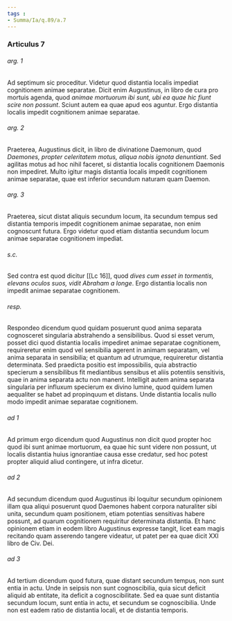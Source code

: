 ```yaml
---
tags : 
- Summa/Ia/q.89/a.7
---
```


### Articulus 7

###### arg. 1
Ad septimum sic proceditur. Videtur quod distantia localis impediat cognitionem animae separatae. Dicit enim Augustinus, in libro de cura pro mortuis agenda, quod *animae mortuorum ibi sunt, ubi ea quae hic fiunt scire non possunt*. Sciunt autem ea quae apud eos aguntur. Ergo distantia localis impedit cognitionem animae separatae.

###### arg. 2
Praeterea, Augustinus dicit, in libro de divinatione Daemonum, quod *Daemones, propter celeritatem motus, aliqua nobis ignota denuntiant*. Sed agilitas motus ad hoc nihil faceret, si distantia localis cognitionem Daemonis non impediret. Multo igitur magis distantia localis impedit cognitionem animae separatae, quae est inferior secundum naturam quam Daemon.

###### arg. 3
Praeterea, sicut distat aliquis secundum locum, ita secundum tempus sed distantia temporis impedit cognitionem animae separatae, non enim cognoscunt futura. Ergo videtur quod etiam distantia secundum locum animae separatae cognitionem impediat.

###### s.c.
Sed contra est quod dicitur [[Lc 16]], quod *dives cum esset in tormentis, elevans oculos suos, vidit Abraham a longe*. Ergo distantia localis non impedit animae separatae cognitionem.

###### resp.
Respondeo dicendum quod quidam posuerunt quod anima separata cognosceret singularia abstrahendo a sensibilibus. Quod si esset verum, posset dici quod distantia localis impediret animae separatae cognitionem, requireretur enim quod vel sensibilia agerent in animam separatam, vel anima separata in sensibilia; et quantum ad utrumque, requireretur distantia determinata. Sed praedicta positio est impossibilis, quia abstractio specierum a sensibilibus fit mediantibus sensibus et aliis potentiis sensitivis, quae in anima separata actu non manent. Intelligit autem anima separata singularia per influxum specierum ex divino lumine, quod quidem lumen aequaliter se habet ad propinquum et distans. Unde distantia localis nullo modo impedit animae separatae cognitionem.

###### ad 1
Ad primum ergo dicendum quod Augustinus non dicit quod propter hoc quod ibi sunt animae mortuorum, ea quae hic sunt videre non possunt, ut localis distantia huius ignorantiae causa esse credatur, sed hoc potest propter aliquid aliud contingere, ut infra dicetur.

###### ad 2
Ad secundum dicendum quod Augustinus ibi loquitur secundum opinionem illam qua aliqui posuerunt quod Daemones habent corpora naturaliter sibi unita, secundum quam positionem, etiam potentias sensitivas habere possunt, ad quarum cognitionem requiritur determinata distantia. Et hanc opinionem etiam in eodem libro Augustinus expresse tangit, licet eam magis recitando quam asserendo tangere videatur, ut patet per ea quae dicit XXI libro de Civ. Dei.

###### ad 3
Ad tertium dicendum quod futura, quae distant secundum tempus, non sunt entia in actu. Unde in seipsis non sunt cognoscibilia, quia sicut deficit aliquid ab entitate, ita deficit a cognoscibilitate. Sed ea quae sunt distantia secundum locum, sunt entia in actu, et secundum se cognoscibilia. Unde non est eadem ratio de distantia locali, et de distantia temporis.

